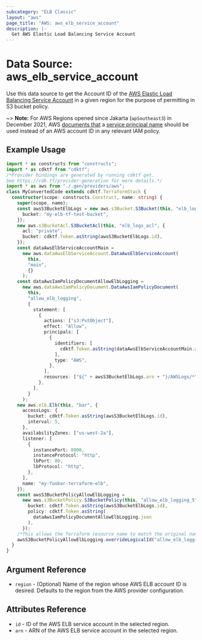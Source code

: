 ```yaml
---
subcategory: "ELB Classic"
layout: "aws"
page_title: "AWS: aws_elb_service_account"
description: |-
  Get AWS Elastic Load Balancing Service Account
---
```


# Data Source: aws_elb_service_account

Use this data source to get the Account ID of the [AWS Elastic Load Balancing Service Account](http://docs.aws.amazon.com/elasticloadbalancing/latest/classic/enable-access-logs.html#attach-bucket-policy)
in a given region for the purpose of permitting in S3 bucket policy.

~> **Note:** For AWS Regions opened since Jakarta (`apSoutheast3`) in December 2021, AWS [documents that](https://docs.aws.amazon.com/elasticloadbalancing/latest/classic/enable-access-logs.html#attach-bucket-policy) a [service principal name](https://docs.aws.amazon.com/IAM/latest/UserGuide/reference_policies_elements_principal.html#principal-services) should be used instead of an AWS account ID in any relevant IAM policy.

## Example Usage

```typescript
import * as constructs from "constructs";
import * as cdktf from "cdktf";
/*Provider bindings are generated by running cdktf get.
See https://cdk.tf/provider-generation for more details.*/
import * as aws from "./.gen/providers/aws";
class MyConvertedCode extends cdktf.TerraformStack {
  constructor(scope: constructs.Construct, name: string) {
    super(scope, name);
    const awsS3BucketElbLogs = new aws.s3Bucket.S3Bucket(this, "elb_logs", {
      bucket: "my-elb-tf-test-bucket",
    });
    new aws.s3BucketAcl.S3BucketAcl(this, "elb_logs_acl", {
      acl: "private",
      bucket: cdktf.Token.asString(awsS3BucketElbLogs.id),
    });
    const dataAwsElbServiceAccountMain =
      new aws.dataAwsElbServiceAccount.DataAwsElbServiceAccount(
        this,
        "main",
        {}
      );
    const dataAwsIamPolicyDocumentAllowElbLogging =
      new aws.dataAwsIamPolicyDocument.DataAwsIamPolicyDocument(
        this,
        "allow_elb_logging",
        {
          statement: [
            {
              actions: ["s3:PutObject"],
              effect: "Allow",
              principals: [
                {
                  identifiers: [
                    cdktf.Token.asString(dataAwsElbServiceAccountMain.arn),
                  ],
                  type: "AWS",
                },
              ],
              resources: ["${" + awsS3BucketElbLogs.arn + "}/AWSLogs/*"],
            },
          ],
        }
      );
    new aws.elb.Elb(this, "bar", {
      accessLogs: {
        bucket: cdktf.Token.asString(awsS3BucketElbLogs.id),
        interval: 5,
      },
      availabilityZones: ["us-west-2a"],
      listener: [
        {
          instancePort: 8000,
          instanceProtocol: "http",
          lbPort: 80,
          lbProtocol: "http",
        },
      ],
      name: "my-foobar-terraform-elb",
    });
    const awsS3BucketPolicyAllowElbLogging =
      new aws.s3BucketPolicy.S3BucketPolicy(this, "allow_elb_logging_5", {
        bucket: cdktf.Token.asString(awsS3BucketElbLogs.id),
        policy: cdktf.Token.asString(
          dataAwsIamPolicyDocumentAllowElbLogging.json
        ),
      });
    /*This allows the Terraform resource name to match the original name. You can remove the call if you don't need them to match.*/
    awsS3BucketPolicyAllowElbLogging.overrideLogicalId("allow_elb_logging");
  }
}

```

## Argument Reference

* `region` - (Optional) Name of the region whose AWS ELB account ID is desired.
  Defaults to the region from the AWS provider configuration.

## Attributes Reference

* `id` - ID of the AWS ELB service account in the selected region.
* `arn` - ARN of the AWS ELB service account in the selected region.

<!-- cache-key: cdktf-0.17.0-pre.15 input-1136eec562eadfb507e8c362a0aaa4949c74ea65c9a847b7db5918f2368edfc9 -->